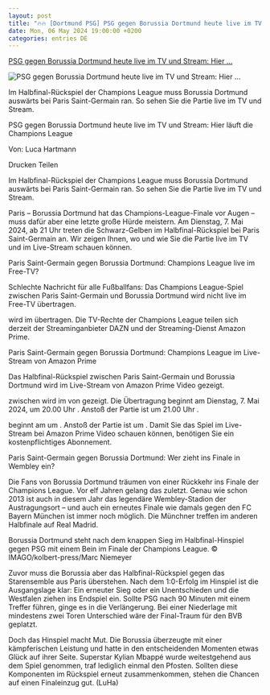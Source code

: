 ```yaml
---
layout: post
title: "🔥🔥 [Dortmund PSG] PSG gegen Borussia Dortmund heute live im TV und Stream: Hier ..."
date: Mon, 06 May 2024 19:00:00 +0200
categories: entries DE
---
```

[PSG gegen Borussia Dortmund heute live im TV und Stream: Hier ...](https://www.fr.de/sport/fussball/psg-gegen-borussia-dortmund-live-im-tv-und-stream-champions-league-halbfinale-93053838.html)

![PSG gegen Borussia Dortmund heute live im TV und Stream: Hier ...](https://www.fr.de/assets/images/34/468/34468662-borussia-dortmund-steht-nach-dem-knappen-sieg-im-halbfinal-hinspiel-gegen-psg-mit-einem-bein-im-finale-der-champions-league-2yfe.jpg)

Im Halbfinal-Rückspiel der Champions League muss Borussia Dortmund auswärts bei Paris Saint-Germain ran. So sehen Sie die Partie live im TV und Stream.

PSG gegen Borussia Dortmund heute live im TV und Stream: Hier läuft die Champions League

Von: Luca Hartmann

Drucken Teilen

Im Halbfinal-Rückspiel der Champions League muss Borussia Dortmund auswärts bei Paris Saint-Germain ran. So sehen Sie die Partie live im TV und Stream.

Paris – Borussia Dortmund hat das Champions-League-Finale vor Augen – muss dafür aber eine letzte große Hürde meistern. Am Dienstag, 7. Mai 2024, ab 21 Uhr treten die Schwarz-Gelben im Halbfinal-Rückspiel bei Paris Saint-Germain an. Wir zeigen Ihnen, wo und wie Sie die Partie live im TV und im Live-Stream schauen können.

Paris Saint-Germain gegen Borussia Dortmund: Champions League live im Free-TV?

Schlechte Nachricht für alle Fußballfans: Das Champions League-Spiel zwischen Paris Saint-Germain und Borussia Dortmund wird nicht live im Free-TV übertragen.

wird im übertragen. Die TV-Rechte der Champions League teilen sich derzeit der Streaminganbieter DAZN und der Streaming-Dienst Amazon Prime.

Paris Saint-Germain gegen Borussia Dortmund: Champions League im Live-Stream von Amazon Prime

Das Halbfinal-Rückspiel zwischen Paris Saint-Germain und Borussia Dortmund wird im Live-Stream von Amazon Prime Video gezeigt.

zwischen wird im von gezeigt. Die Übertragung beginnt am Dienstag, 7. Mai 2024, um 20.00 Uhr . Anstoß der Partie ist um 21.00 Uhr .

beginnt am um . Anstoß der Partie ist um . Damit Sie das Spiel im Live-Stream bei Amazon Prime Video schauen können, benötigen Sie ein kostenpflichtiges Abonnement.

Paris Saint-Germain gegen Borussia Dortmund: Wer zieht ins Finale in Wembley ein?

Die Fans von Borussia Dortmund träumen von einer Rückkehr ins Finale der Champions League. Vor elf Jahren gelang das zuletzt. Genau wie schon 2013 ist auch in diesem Jahr das legendäre Wembley-Stadion der Austragungsort – und auch ein erneutes Finale wie damals gegen den FC Bayern München ist immer noch möglich. Die Münchner treffen im anderen Halbfinale auf Real Madrid.

Borussia Dortmund steht nach dem knappen Sieg im Halbfinal-Hinspiel gegen PSG mit einem Bein im Finale der Champions League. © IMAGO/kolbert-press/Marc Niemeyer

Zuvor muss die Borussia aber das Halbfinal-Rückspiel gegen das Starensemble aus Paris überstehen. Nach dem 1:0-Erfolg im Hinspiel ist die Ausgangslage klar: Ein erneuter Sieg oder ein Unentschieden und die Westfalen ziehen ins Endspiel ein. Sollte PSG nach 90 Minuten mit einem Treffer führen, ginge es in die Verlängerung. Bei einer Niederlage mit mindestens zwei Toren Unterschied wäre der Final-Traum für den BVB geplatzt.

Doch das Hinspiel macht Mut. Die Borussia überzeugte mit einer kämpferischen Leistung und hatte in den entscheidenden Momenten etwas Glück auf ihrer Seite. Superstar Kylian Mbappé wurde weitestgehend aus dem Spiel genommen, traf lediglich einmal den Pfosten. Sollten diese Komponenten im Rückspiel erneut zusammenkommen, stehen die Chancen auf einen Finaleinzug gut. (LuHa)


